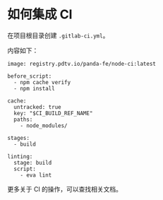 # 如何集成 CI


在项目根目录创建 `.gitlab-ci.yml`。

内容如下：

```
image: registry.pdtv.io/panda-fe/node-ci:latest

before_script:
  - npm cache verify
  - npm install

cache:
  untracked: true
  key: "$CI_BUILD_REF_NAME"
  paths:
    - node_modules/

stages:
  - build

linting:
  stage: build
  script:
    - eva lint
```

更多关于 CI 的操作，可以查找相关文档。
